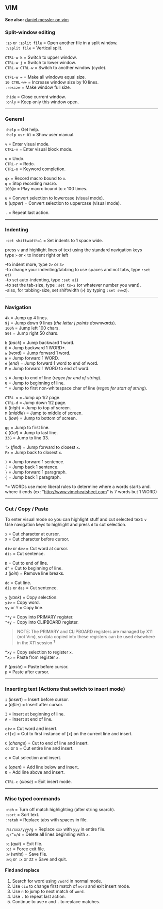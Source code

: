 
## VIM

**See also:** [daniel messler on vim](https://danielmiessler.com/study/vim/)

### Split-window editing

`:sp` or `:split file`  =  Open another file in a split window.    
`:vsplit file`          =  Vertical split.    

`CTRL-w k`              =  Switch to upper window.    
`CTRL-w j`              =  Switch to lower window.    
`CTRL-w CTRL-w`         =  Switch to another window (cycle).  

`CTFL-w =`              =  Make all windows equal size.    
`10 CTRL-w+`            =  Increase window size by 10 lines.    
`:resize`               =  Make window full size.    

`:hide`                 =  Close current window.    
`:only`                 =  Keep only this window open.    

---
### General

`:help`        = Get help.    
`:help usr_01` = Show user manual.    

`v`       = Enter visual mode.    
`CTRL-v`  = Enter visual block mode.    

`u`       = Undo.    
`CTRL-r`  = Redo.     
`CTRL-n`  = Keyword completion.    

`qx`      = Record macro bound to `x`.  
`q`       = Stop recording macro.    
`100@x`   = Play macro bound to `x` 100 times.    

`u`           = Convert selection to lowercase (visual mode).  
`U` (*upper*) = Convert selection to uppercase (visual mode).  

`.`           = Repeat last action.    

---  
### Indenting 

`:set shiftwidth=1` = Set indents to 1 space wide.    

press `v` and highlight lines of text using the standard navigation keys  
type `>` or `<` to indent right or left  

-to indent more, type `2>` or `3>`  
-to change your indenting/tabbing to use spaces and not tabs, type `:set et`)  
-to set auto-indenting, type `:set ai`)  
-to set the tab-size, type `:set ts=2` (or whatever number you want).  
-also, for tabbing-size, set shiftwidth (`>`) by typing `:set sw=2`).    

---
### Navigation

`4k`   = Jump up 4 lines.    
`9j`   = Jump down 9 lines (*the letter j points downwards*).  
`100h` = Jump left 100 chars.    
`50l`  = Jump right 50 chars.    

`b` (*back*) = Jump backward 1 word.    
`B`          = Jump backward 1 WORD*.  
`w` (*word*) = Jump forward 1 word.    
`W`          = Jump forward 1 WORD.  
`e` (*end*)  = Jump forward 1 word to end of word.    
`E`          = Jump forward 1 WORD to end of word.    

`$`          = Jump to end of line (*regex for end of string*).   
`0`          = Jump to beginning of line.    
`^`          = Jump to first non-whitespace char of line (*regex for start of string*).  

`CTRL-u`        = Jump up 1/2 page.    
`CTRL-d`        = Jump down 1/2 page.    
`H` (*high*)    = Jump to top of screen.    
`M` (*middle*)  = Jump to middle of screen.    
`L` (*low*)     = Jump to bottom of screen.    

`gg`            = Jump to first line.    
`G` (*Go!*)     = Jump to last line.    
`33G`           = Jump to line 33.  

`fx` (*find*)   = Jump forward to closest `x`.  
`Fx`            = Jump back to closest `x`.  

`)`   = Jump forward 1 sentence.    
`(`   = Jump back 1 sentence.    
`}`   = Jump forward 1 paragraph.    
`{`   = Jump back 1 paragraph.  

\*= WORDs use more liberal rules to determine where a words starts and.    
    where it ends (ex: "http://www.vimcheatsheet.com" is 7 words but 1 WORD)

---
### Cut / Copy / Paste 

To enter visual mode so you can highlight stuff and cut selected text: `v`  
Use navigation keys to highlight and press `d` to cut selection.

`x`             = Cut character at cursor.    
`X`             = Cut character before cursor.  

`diw` or `daw`  = Cut word at cursor.    
`dis`           = Cut sentence.  

`D`             = Cut to end of line.    
`d^`            = Cut to beginning of line.    
`J` (*join*)    = Remove line breaks.  

`dd`            = Cut line.    
`dis` or `das`  = Cut sentence.  

`y` (*yank*)    = Copy selection.    
`yiw`           = Copy word.    
`yy` or `Y`     = Copy line.  

`"*y`           = Copy into PRIMARY register.    
`"+y`           = Copy into CLIPBOARD register.    

> NOTE: The PRIMARY and CLIPBOARD registers are managed by X11 (not Vim), so data copied into these
        registers can be used elsewhere in the X11 session <sup>[1]</sup> 

`“xy`         = Copy selection to register `x`.  
`“xp`         = Paste from register `x`.  

`P` (*paste*) = Paste before cursor.    
`p`           = Paste after cursor.  

---
### Inserting text (Actions that switch to insert mode) 

`i` (*insert*) = Insert before cursor.    
`a` (*after*)  = Insert after cursor.  

`I`            = Insert at beginning of line.    
`A`            = Insert at end of line.  

`ciw`          = Cut word and insert.    
`cf[x]`        = Cut to first instance of [x] on the current line and insert.    

`C` (*change*) = Cut to end of line and insert.    
`cc` or `S`    = Cut entire line and insert.  

`c`            = Cut selection and insert.  

`o` (*open*)   = Add line below and insert.    
`O`            = Add line above and insert.  

`CTRL-c` (*close*) = Exit insert mode.  

---
### Misc typed commands

`:noh`                = Turn off match highlighting (after string search).  
`:sort`               = Sort text.  
`:retab`              = Replace tabs with spaces in file.  

`:%s/xxx/yyy/g`       = Replace `xxx` with `yyy` in entire file.  
`:g/^x/d`             = Delete all lines beginning with `x`.  

`:q` (*quit*)         = Exit file.    
`:q!`                 = Force exit file.    
`:w` (*write*)        = Save file.    
`:wq` or `:x` or `ZZ` = Save and quit.    

#### Find and replace

1. Search for word using `/word` in normal mode.  
1. Use `ciw` to change first match of `word` and exit insert mode.  
1. Use `n` to jump to next match of `word`.  
1. Use `.` to repeat last action.  
1. Continue to use `n` and `.` to replace matches.  

[1]: https://vi.stackexchange.com/questions/84/how-can-i-copy-text-to-the-system-clipboard-from-vim
